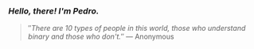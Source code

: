 ### *Hello, there! I'm Pedro.*
> ″*There are 10 types of people in this world, those who understand binary and those who don't.*″
 — Anonymous
